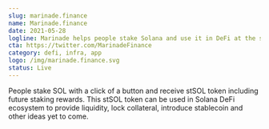 ```yaml
---
slug: marinade.finance
name: Marinade.finance
date: 2021-05-28
logline: Marinade helps people stake Solana and use it in DeFi at the same time.
cta: https://twitter.com/MarinadeFinance
category: defi, infra, app
logo: /img/marinade.finance.svg
status: Live
---
```


People stake SOL with a click of a button and receive stSOL token including future staking rewards. This stSOL token can be used in Solana DeFi ecosystem to provide liquidity, lock collateral, introduce stablecoin and other ideas yet to come.